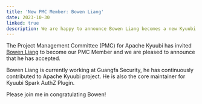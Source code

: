 ```yaml
---
title: 'New PMC Member: Bowen Liang'
date: 2023-10-30
linked: true
description: We are happy to announce Bowen Liang becomes a new Kyuubi PMC Member.
---
```

<!---
  Licensed under the Apache License, Version 2.0 (the "License");
  you may not use this file except in compliance with the License.
  You may obtain a copy of the License at

   http://www.apache.org/licenses/LICENSE-2.0

  Unless required by applicable law or agreed to in writing, software
  distributed under the License is distributed on an "AS IS" BASIS,
  WITHOUT WARRANTIES OR CONDITIONS OF ANY KIND, either express or implied.
  See the License for the specific language governing permissions and
  limitations under the License. See accompanying LICENSE file.
-->

The Project Management Committee (PMC) for Apache Kyuubi
has invited [Bowen Liang](https://github.com/bowenliang123) to become our PMC Member and
we are pleased to announce that he has accepted.

Bowen Liang is currently working at Guangfa Security, he has continuously contributed to Apache Kyuubi project.
He is also the core maintainer for Kyuubi Spark AuthZ Plugin.

Please join me in congratulating Bowen!
